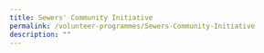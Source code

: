 ```yaml
---
title: Sewers' Community Initiative
permalink: /volunteer-programmes/Sewers-Community-Initiative
description: ""
---
```

